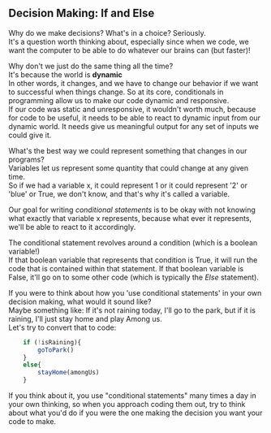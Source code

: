 ## Decision Making: If and Else  

Why do we make decisions? What's in a choice? Seriously.  
It's a question worth thinking about, especially since when we code, we want the computer to be able to do whatever our brains can (but faster)!  

Why don't we just do the same thing all the time?  
It's because the world is **dynamic**  
In other words, it changes, and we have to change our behavior if we want to successful when things change. So at its core, conditionals in programming allow us to make our code dynamic and responsive.  
If our code was static and unresponsive, it wouldn't worth much, because for code to be useful, it needs to be able to react to dynamic input from our dynamic world. It needs give us meaningful output for any set of inputs we could give it.  

What's the best way we could represent something that changes in our programs?  
Variables let us represent some quantity that could change at any given time.  
So if we had a variable x, it could represent 1 or it could represent '2' or 'blue' or True, we don't know, and that's why it's called a variable.  

Our goal for writing *conditional statements* is to be okay with not knowing what exactly that variable x represents, because what ever it represents, we'll be able to react to it accordingly.  

The conditional statement revolves around a condition (which is a boolean variable!)  
If that boolean variable that represents that condition is True, it will run the code that is contained within that statement. If that boolean variable is False, it'll go on to some other code (which is typically the *Else* statement).  

If you were to think about how you 'use conditional statements' in your own decision making, what would it sound like?  
Maybe something like: If it's not raining today, I'll go to the park, but if it is raining, I'll just stay home and play Among us.  
Let's try to convert that to code:  
```js isRaining = *True or False* 
    if (!isRaining){
        goToPark()
    }
    else{
        stayHome(amongUs)
    }
```
If you think about it, you use "conditional statements" many times a day in your own thinking, so when you approach coding them out, try to think about what you'd do if you were the one making the decision you want your code to make. 
